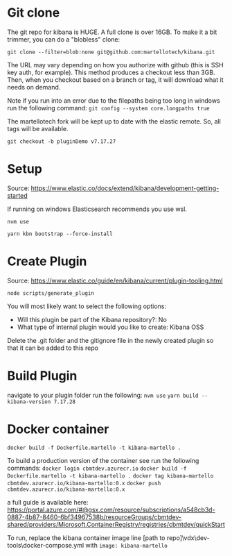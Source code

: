 # Git clone

The git repo for kibana is HUGE. A full clone is over 16GB. To make it a bit trimmer, you can do a "blobless" clone:

`git clone --filter=blob:none git@github.com:martellotech/kibana.git`

The URL may vary depending on how you authorize with github (this is SSH key auth, for example). This method produces a checkout less than 3GB.
Then, when you checkout based on a branch or tag, it will download what it needs on demand.

Note if you run into an error due to the filepaths being too long in windows run the following command:
`git config --system core.longpaths true`

The martellotech fork will be kept up to date with the elastic remote. So, all tags will be available.

`git checkout -b pluginDemo v7.17.27`


# Setup
Source: https://www.elastic.co/docs/extend/kibana/development-getting-started

If running on windows Elasticsearch recommends you use wsl. 

`nvm use`

`yarn kbn bootstrap --force-install`


# Create Plugin
Source: https://www.elastic.co/guide/en/kibana/current/plugin-tooling.html

`node scripts/generate_plugin`

You will most likely want to select the following options:
- Will this plugin be part of the Kibana repository?: No
- What type of internal plugin would you like to create: Kibana OSS

Delete the .git folder and the gitignore file in the newly created plugin so that it can be added to this repo

# Build Plugin
navigate to your plugin folder
run the following:
`nvm use`
`yarn build --kibana-version 7.17.28`

# Docker container
`docker build -f Dockerfile.martello -t kibana-martello .`

To build a production version of the container see run the following commands: 
`docker login cbmtdev.azurecr.io`
`docker build -f Dockerfile.martello -t kibana-martello .`
`docker tag kibana-martello cbmtdev.azurecr.io/kibana-martello:0.x`
`docker push cbmtdev.azurecr.io/kibana-martello:0.x`

a full guide is available here:
https://portal.azure.com/#@gsx.com/resource/subscriptions/a548cb3d-0887-4b87-8460-6bf34967538b/resourceGroups/cbmtdev-shared/providers/Microsoft.ContainerRegistry/registries/cbmtdev/quickStart


To run, replace the kibana container image line [path to repo]\vdx\dev-tools\docker-compose.yml with
`image: kibana-martello`
